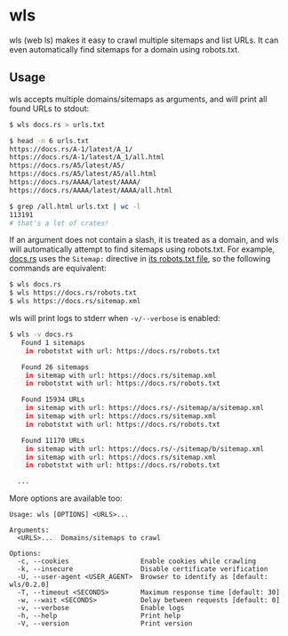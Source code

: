 # wls

wls (web ls) makes it easy to crawl multiple sitemaps and list URLs. It can even automatically find sitemaps for a domain using robots.txt.

## Usage

wls accepts multiple domains/sitemaps as arguments, and will print all found URLs to stdout:

```sh
$ wls docs.rs > urls.txt

$ head -n 6 urls.txt 
https://docs.rs/A-1/latest/A_1/
https://docs.rs/A-1/latest/A_1/all.html
https://docs.rs/A5/latest/A5/
https://docs.rs/A5/latest/A5/all.html
https://docs.rs/AAAA/latest/AAAA/
https://docs.rs/AAAA/latest/AAAA/all.html

$ grep /all.html urls.txt | wc -l
113191
# that's a lot of crates!
```

If an argument does not contain a slash, it is treated as a domain, and wls will automatically attempt to find sitemaps using robots.txt. For example, [docs.rs](https://docs.rs/) uses the `Sitemap:` directive in [its robots.txt file](https://docs.rs/robots.txt), so the following commands are equivalent:

```sh
$ wls docs.rs
$ wls https://docs.rs/robots.txt
$ wls https://docs.rs/sitemap.xml
```

wls will print logs to stderr when `-v/--verbose` is enabled:

```sh
$ wls -v docs.rs
   Found 1 sitemaps
    in robotstxt with url: https://docs.rs/robots.txt

   Found 26 sitemaps
    in sitemap with url: https://docs.rs/sitemap.xml
    in robotstxt with url: https://docs.rs/robots.txt

   Found 15934 URLs
    in sitemap with url: https://docs.rs/-/sitemap/a/sitemap.xml
    in sitemap with url: https://docs.rs/sitemap.xml
    in robotstxt with url: https://docs.rs/robots.txt

   Found 11170 URLs
    in sitemap with url: https://docs.rs/-/sitemap/b/sitemap.xml
    in sitemap with url: https://docs.rs/sitemap.xml
    in robotstxt with url: https://docs.rs/robots.txt

  ...
```

More options are available too:

```
Usage: wls [OPTIONS] <URLS>...

Arguments:
  <URLS>...  Domains/sitemaps to crawl

Options:
  -c, --cookies                  Enable cookies while crawling
  -k, --insecure                 Disable certificate verification
  -U, --user-agent <USER_AGENT>  Browser to identify as [default: wls/0.2.0]
  -T, --timeout <SECONDS>        Maximum response time [default: 30]
  -w, --wait <SECONDS>           Delay between requests [default: 0]
  -v, --verbose                  Enable logs
  -h, --help                     Print help
  -V, --version                  Print version
```
